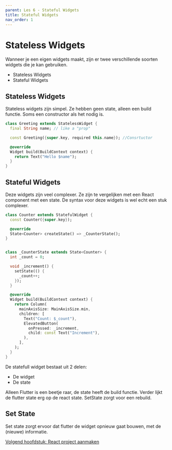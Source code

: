 ```yaml
---
parent: Les 6 - Stateful Widgets
title: Stateful Widgets
nav_order: 1
---
```


# Stateless Widgets
Wanneer je een eigen widgets maakt, zijn er twee verschillende soorten widgets die je kan gebruiken. 

* Stateless Widgets
* Stateful Widgets

## Stateless Widgets
Stateless widgets zijn simpel. Ze hebben geen state, alleen een build functie. Soms een constructor als het nodig is.
```dart
class Greeting extends StatelessWidget {
  final String name; // like a "prop"

  const Greeting({super.key, required this.name}); //Consrtuctor

  @override
  Widget build(BuildContext context) {
    return Text("Hello $name");
  }
}
```

## Stateful Widgets
Deze widgets zijn veel complexer. Ze zijn te vergelijken met een React component met een state. De syntax voor deze widgets is wel echt een stuk complexer.

```dart
class Counter extends StatefulWidget {
  const Counter({super.key});

  @override
  State<Counter> createState() => _CounterState();
}


class _CounterState extends State<Counter> {
  int _count = 0;

  void _increment() {
    setState(() {
      _count++;
    });
  }

  @override
  Widget build(BuildContext context) {
    return Column(
      mainAxisSize: MainAxisSize.min,
      children: [
        Text("Count: $_count"),
        ElevatedButton(
          onPressed: _increment,
          child: const Text("Increment"),
        ),
      ],
    );
  }
}
```

De statefull widget bestaat uit 2 delen:
* De widget
* De state

Alleen Flutter is een beetje raar, de state heeft de build functie.
Verder lijkt de flutter state erg op de react state. SetState zorgt voor een rebuild. 

## Set State
Set state zorgt ervoor dat flutter de widget opnieuw gaat bouwen, met de (nieuwe) informatie. 

[Volgend hoofdstuk: React project aanmaken](2opdracht)